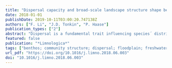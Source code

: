 ```yaml
---
title: "Dispersal capacity and broad-scale landscape structure shape benthic invertebrate communities along stream networks"
date: 2018-01-01
publishDate: 2019-10-11T03:00:20.747138Z
authors: ["F. Li", "J.D. Tonkin", "P. Haase"]
publication_types: ["2"]
abstract: "Dispersal is a fundamental trait influencing species´ distribution patterns and metacommunity structure. Yet, for stream communities it remains unclear how communities differ in dispersal capacity. Due to the dendritic network structure of streams and the greater spatial variability in environmental conditions in headwaters than in mainstems, we asked three main questions: 1) Do benthic invertebrates inhabiting headwaters have lower community-wide dispersal capacities (DCc) on average than those living in mainstems? 2) In turn, does the degree of community dissimilarity among sites differ between the different locations in the river network? 3) Are these differences more pronounced in highland streams compared to lowland streams as a consequence of major landscape features (i.e. mountains)? To examine these questions, we compiled 1466 benthic invertebrate samples across the southern highland and northern lowland areas of Germany. Results showed that overall DCc increased with stream size in both highland and lowland streams. In highland streams, higher DCc in mainstems was associated with more homogeneous communities compared to headwater communities. However, this pattern did not occur in lowland streams. This suggests that both dispersal capacity and landscape structure interact to determine community structure in these networks. Our results therefore stress the importance of considering dispersal traits and landscape features, as well as habitat control (or environmental filtering) to better understand (meta-) community structure across various landscape types."
featured: false
publication: "*Limnologica*"
tags: ["benthos; community structure; dispersal; floodplain; freshwater ecosystem; headwater; invertebrate; landscape structure; mountain stream; streamwater", "Germany", "Invertebrata"]
url_pdf: "https://doi.org/10.1016/j.limno.2018.06.003"
doi: "10.1016/j.limno.2018.06.003"
---
```


